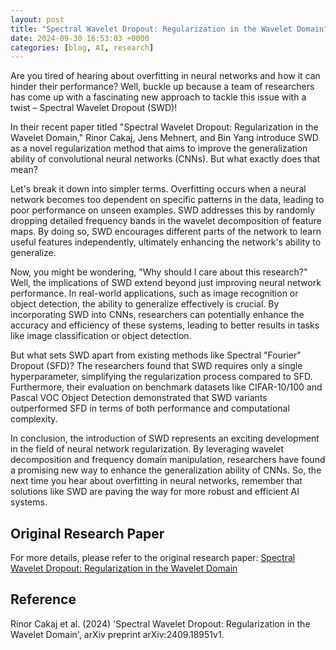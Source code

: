 ```yaml
---
layout: post
title: "Spectral Wavelet Dropout: Regularization in the Wavelet Domain"
date: 2024-09-30 16:53:03 +0000
categories: [blog, AI, research]
---
```

Are you tired of hearing about overfitting in neural networks and how it can hinder their performance? Well, buckle up because a team of researchers has come up with a fascinating new approach to tackle this issue with a twist – Spectral Wavelet Dropout (SWD)!

In their recent paper titled "Spectral Wavelet Dropout: Regularization in the Wavelet Domain," Rinor Cakaj, Jens Mehnert, and Bin Yang introduce SWD as a novel regularization method that aims to improve the generalization ability of convolutional neural networks (CNNs). But what exactly does that mean?

Let's break it down into simpler terms. Overfitting occurs when a neural network becomes too dependent on specific patterns in the data, leading to poor performance on unseen examples. SWD addresses this by randomly dropping detailed frequency bands in the wavelet decomposition of feature maps. By doing so, SWD encourages different parts of the network to learn useful features independently, ultimately enhancing the network's ability to generalize.

Now, you might be wondering, "Why should I care about this research?" Well, the implications of SWD extend beyond just improving neural network performance. In real-world applications, such as image recognition or object detection, the ability to generalize effectively is crucial. By incorporating SWD into CNNs, researchers can potentially enhance the accuracy and efficiency of these systems, leading to better results in tasks like image classification or object detection.

But what sets SWD apart from existing methods like Spectral "Fourier" Dropout (SFD)? The researchers found that SWD requires only a single hyperparameter, simplifying the regularization process compared to SFD. Furthermore, their evaluation on benchmark datasets like CIFAR-10/100 and Pascal VOC Object Detection demonstrated that SWD variants outperformed SFD in terms of both performance and computational complexity.

In conclusion, the introduction of SWD represents an exciting development in the field of neural network regularization. By leveraging wavelet decomposition and frequency domain manipulation, researchers have found a promising new way to enhance the generalization ability of CNNs. So, the next time you hear about overfitting in neural networks, remember that solutions like SWD are paving the way for more robust and efficient AI systems.

## Original Research Paper
For more details, please refer to the original research paper:
[Spectral Wavelet Dropout: Regularization in the Wavelet Domain](http://arxiv.org/abs/2409.18951v1)

## Reference
Rinor Cakaj et al. (2024) 'Spectral Wavelet Dropout: Regularization in the Wavelet Domain', arXiv preprint arXiv:2409.18951v1.
